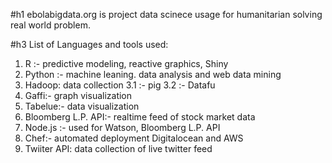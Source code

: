 #h1 ebolabigdata.org is project data scinece usage for humanitarian solving real world problem.  

#h3 List of Languages and tools used:

1) R :- predictive modeling, reactive graphics, Shiny
2) Python :- machine leaning. data analysis and web data mining
3) Hadoop: data collection
   3.1 :- pig
   3.2 :- Datafu
4) Gaffi:-  graph visualization
5) Tabelue:- data visualization
6) Bloomberg L.P. API:- realtime feed of stock market data
7) Node.js :- used for Watson, Bloomberg L.P. API
8) Chef:- automated deployment Digitalocean and AWS  
9) Twiiter API: data collection of live twitter feed
